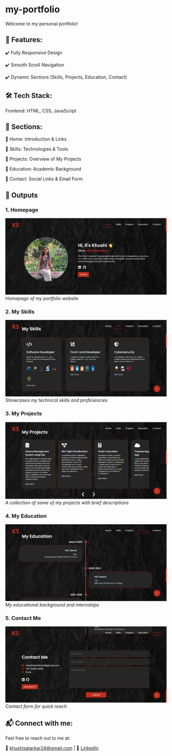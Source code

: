 # my-portfolio
 
Welcome to my personal portfolio!

## 📌 Features: 
✔️ Fully Responsive Design

✔️ Smooth Scroll Navigation

✔️ Dynamic Sections (Skills, Projects, Education, Contact)

## 🛠️ Tech Stack: 
Frontend: HTML, CSS, JavaScript

## 📂 Sections: 
🔹 Home: Introduction & Links

🔹 Skills: Technologies & Tools

🔹 Projects: Overview of My Projects

🔹 Education: Academic Background

🔹 Contact: Social Links & Email Form

## 📸 Outputs

### 1. Homepage
![Homepage](./src/output/1-homepage.png)
*Homepage of my portfolio website*

### 2. My Skills
![My Skills](./src/output/2-myskills.png)
*Showcases my technical skills and proficiencies*

### 3. My Projects
![My Projects](./src/output/3-myprojects.png)
*A collection of some of my projects with brief descriptions*

### 4. My Education
![My Education](./src/output/4-myeducation.png)
*My educational background and internships*

### 5. Contact Me
![Contact Me](./src/output/5-contactme.png)
*Contact form for quick reach*


## 📬 Connect with me: 
Feel free to reach out to me at:

📧 khushisatarkar24@gmail.com | 🔗 [LinkedIn ](https://www.linkedin.com/in/khushi-satarkar-039056254/) 
